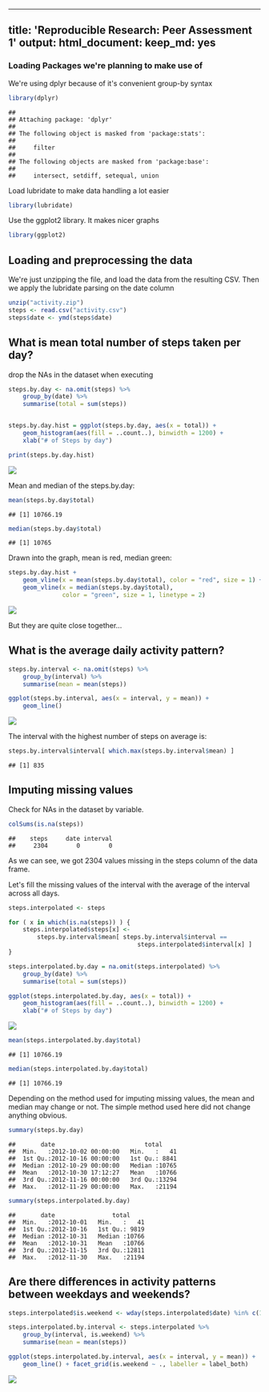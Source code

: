 
---
title: 'Reproducible Research: Peer Assessment 1'
output:
html_document:
keep_md: yes
---

### Loading Packages we're planning to make use of
We're using dplyr because of it's convenient group-by syntax

```r
library(dplyr)
```

```
## 
## Attaching package: 'dplyr'
## 
## The following object is masked from 'package:stats':
## 
##     filter
## 
## The following objects are masked from 'package:base':
## 
##     intersect, setdiff, setequal, union
```
Load lubridate to make data handling a lot easier

```r
library(lubridate)
```
Use the ggplot2 library. It makes nicer graphs

```r
library(ggplot2)
```



## Loading and preprocessing the data

We're just unzipping the file, and load the data from the resulting CSV. Then 
we apply the lubridate parsing on the date column

```r
unzip("activity.zip")
steps <- read.csv("activity.csv")
steps$date <- ymd(steps$date)
```

## What is mean total number of steps taken per day?

drop the NAs in the dataset when executing 

```r
steps.by.day <- na.omit(steps) %>% 
    group_by(date) %>% 
    summarise(total = sum(steps))


steps.by.day.hist = ggplot(steps.by.day, aes(x = total)) + 
    geom_histogram(aes(fill = ..count..), binwidth = 1200) +
    xlab("# of Steps by day")

print(steps.by.day.hist)
```

![](PA1_template_files/figure-html/unnamed-chunk-6-1.png) 

Mean and median of the steps.by.day:

```r
mean(steps.by.day$total)
```

```
## [1] 10766.19
```

```r
median(steps.by.day$total)
```

```
## [1] 10765
```

Drawn into the graph, mean is red, median green:

```r
steps.by.day.hist + 
    geom_vline(x = mean(steps.by.day$total), color = "red", size = 1) +
    geom_vline(x = median(steps.by.day$total), 
               color = "green", size = 1, linetype = 2)
```

![](PA1_template_files/figure-html/unnamed-chunk-8-1.png) 

But they are quite close together...

## What is the average daily activity pattern?

```r
steps.by.interval <- na.omit(steps) %>%
    group_by(interval) %>% 
    summarise(mean = mean(steps))

ggplot(steps.by.interval, aes(x = interval, y = mean)) +
    geom_line()
```

![](PA1_template_files/figure-html/unnamed-chunk-9-1.png) 

The interval with the highest number of steps on average is:

```r
steps.by.interval$interval[ which.max(steps.by.interval$mean) ]
```

```
## [1] 835
```

## Imputing missing values
Check for NAs in the dataset by variable.


```r
colSums(is.na(steps))
```

```
##    steps     date interval 
##     2304        0        0
```

As we can see, we got 2304 values missing in the steps column of the data frame.

Let's fill the missing values of the interval with the average of the interval
across all days.


```r
steps.interpolated <- steps

for ( x in which(is.na(steps)) ) {
    steps.interpolated$steps[x] <- 
        steps.by.interval$mean[ steps.by.interval$interval == 
                                    steps.interpolated$interval[x] ]
}

steps.interpolated.by.day = na.omit(steps.interpolated) %>% 
    group_by(date) %>% 
    summarise(total = sum(steps))

ggplot(steps.interpolated.by.day, aes(x = total)) + 
    geom_histogram(aes(fill = ..count..), binwidth = 1200) +
    xlab("# of Steps by day")
```

![](PA1_template_files/figure-html/unnamed-chunk-12-1.png) 

```r
mean(steps.interpolated.by.day$total)
```

```
## [1] 10766.19
```

```r
median(steps.interpolated.by.day$total)
```

```
## [1] 10766.19
```

Depending on the method used for imputing missing values, the mean and median 
may change or not. The simple method used here did not change anything obvious.


```r
summary(steps.by.day)
```

```
##       date                         total      
##  Min.   :2012-10-02 00:00:00   Min.   :   41  
##  1st Qu.:2012-10-16 00:00:00   1st Qu.: 8841  
##  Median :2012-10-29 00:00:00   Median :10765  
##  Mean   :2012-10-30 17:12:27   Mean   :10766  
##  3rd Qu.:2012-11-16 00:00:00   3rd Qu.:13294  
##  Max.   :2012-11-29 00:00:00   Max.   :21194
```

```r
summary(steps.interpolated.by.day)
```

```
##       date                total      
##  Min.   :2012-10-01   Min.   :   41  
##  1st Qu.:2012-10-16   1st Qu.: 9819  
##  Median :2012-10-31   Median :10766  
##  Mean   :2012-10-31   Mean   :10766  
##  3rd Qu.:2012-11-15   3rd Qu.:12811  
##  Max.   :2012-11-30   Max.   :21194
```

## Are there differences in activity patterns between weekdays and weekends?


```r
steps.interpolated$is.weekend <- wday(steps.interpolated$date) %in% c(1, 7)

steps.interpolated.by.interval <- steps.interpolated %>%
    group_by(interval, is.weekend) %>% 
    summarise(mean = mean(steps))

ggplot(steps.interpolated.by.interval, aes(x = interval, y = mean)) +
    geom_line() + facet_grid(is.weekend ~ ., labeller = label_both)
```

![](PA1_template_files/figure-html/unnamed-chunk-14-1.png) 

